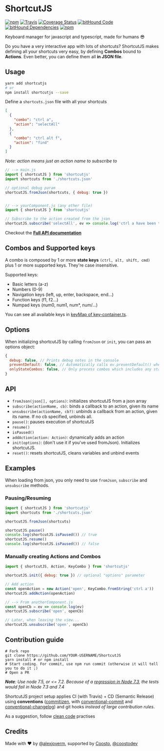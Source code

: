# ShortcutJS
[![npm](https://img.shields.io/npm/v/shortcutjs.svg)](https://www.npmjs.com/package/shortcutjs)
[![Travis](https://img.shields.io/travis/coosto/ShortcutJS.svg)](https://travis-ci.org/coosto/ShortcutJS)
[![Coverage Status](https://coveralls.io/repos/github/coosto/ShortcutJS/badge.svg?branch=master)](https://coveralls.io/github/coosto/ShortcutJS?branch=master)
[![bitHound Code](https://www.bithound.io/github/coosto/ShortcutJS/badges/code.svg)](https://www.bithound.io/github/coosto/ShortcutJS)
[![bitHound Dependencies](https://www.bithound.io/github/coosto/ShortcutJS/badges/dependencies.svg)](https://www.bithound.io/github/coosto/ShortcutJS/master/dependencies/npm)
[![npm](https://img.shields.io/npm/dt/shortcutjs.svg)](https://www.npmjs.com/package/shortcutjs)


Keyboard manager for javascript and typescript, made for humans :sunglasses:

Do you have a very interactive app with lots of shortcuts? ShortcutJS makes defining all your shortcuts very easy, by defining **Combos** bound to **Actions**. Even better, you can define them all **in JSON file**.

## Usage

```bash
yarn add shortcutjs
# or
npm install shortcutjs --save
```
Define a `shortcuts.json` file with all your shortcuts

```json
[
  {
    "combo": "ctrl a",
    "action": "selectAll"
  },
  {
    "combo": "ctrl alt f",
    "action": "find"
  }
]
```

_Note: action means just an action name to subscribe to_

```javascript
// --> main.js
import { shortcutJS } from 'shortcutjs'
import shortcuts from './shortcuts.json'

// optional debug param
shortcutJS.fromJson(shortcuts, { debug: true })


// --> yourComponent.js (any other file)
import { shortcutJS } from 'shortcutjs'

// Subscribe to the action created from the json
shortcutJS.subscribe('selectAll', ev => console.log('ctrl a have been triggered!', ev))
```

Checkout the **[Full API documentation](https://coosto.github.io/ShortcutJS/classes/_shortcut_.shortcut.html)**

## Combos and Supported keys

A combo is composed by 1 or more **state keys** `(ctrl, alt, shift, cmd)` plus 1 or more supported keys. They're case insensitive.

Supported keys:
 - Basic letters (a-z)
 - Numbers (0-9)
 - Navigation keys (left, up, enter, backspace, end...)
 - Function keys (f1, f2...)
 - Numpad keys (num0, num1, num*, num/...)

You can see all available keys in [keyMap of key-container.ts](src/key-container.ts).

## Options

When initializing shortcutJS by calling `fromJson` or `init`, you can pass an options object:

```js
{
  debug: false, // Prints debug notes in the console
  preventDefault: false, // Automatically calls ev.preventDefault() when an action is matched
  onlyStateCombos: false, // Only process combos which includes any state key (cmd, ctrl, alt, shift)
}
```

## API

- `fromJson(json[], options)`: initializes shortcutJS from a json array
- `subscribe(actionName, cb)`: binds a callback to an action, given its name
- `unsubscribe(actionName, cb?)`: unbinds a callback from an action, given its name. If no cb specified, unbinds all.
- `pause()`: pauses execution of shortcutJS
- `resume()`
- `isPaused()`
- `addAction(action: Action)`: dynamically adds an action
- `init(options)`: (don't use it if you've used fromJson). Initializes shortcutJS.
- `reset()`: resets shortcutJS, cleans variables and unbind events

## Examples

When loading from json, you only need to use `fromJson`, `subscribe` and `unsubscribe` methods.

### Pausing/Resuming

```javascript
import { shortcutJS } from 'shortcutjs'
import shortcuts from './shortcuts.json'

shortcutJS.fromJson(shortcuts)

shortcutJS.pause()
console.log(shortcutJS.isPaused()) // true
shortcutJS.resume()
console.log(shortcutJS.isPaused()) // false
```

### Manually creating Actions and Combos

```javascript
import { shortcutJS, Action, KeyCombo } from 'shortcutjs'

shortcutJS.init({ debug: true }) // optional "options" parameter

// Add action
const openAction = new Action('open', KeyCombo.fromString('ctrl a'))
shortcutJS.addAction(openAction)

// --> From anotherComponent.js
const openCb = ev => console.log(ev)
shortcutJS.subscribe('open', openCb)

// Later, when leaving the view...
shortcutJS.unsubscribe('open', openCb)
```

## Contribution guide

```
# Fork repo
git clone https://github.com/YOUR-USERNAME/ShortcutJS
yarn install # or npm install
# Start coding. For commit, use npm run commit (otherwise it will tell you to do it ;)
# Open a PR
```
_**Note**: Use node 7.5, or <= 7.2. Because of a [regression in Node 7.3](https://github.com/nodejs/node/issues/10492), the tests would fail in Node 7.3 and 7.4_

ShortcutJS project setup applies CI (with Travis) + CD (Semantic Release) using **conventions** ([commitizen](https://github.com/commitizen/cz-cli), with [conventional-commit](https://github.com/commitizen/conventional-commit-types) and [conventional-changelog](https://github.com/commitizen/cz-conventional-changelog)) and git hooks _instead of large contribution rules_.

As a suggestion, follow [clean code](https://github.com/ryanmcdermott/clean-code-javascript) practises


## Credits

Made with :heart: by [@alexjoverm](https://twitter.com/alexjoverm), supported by [Coosto](https://www.coosto.com/en), [@coostodev](https://twitter.com/coostodev)
